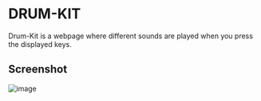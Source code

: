 # DRUM-KIT

Drum-Kit is a webpage where different sounds are played when you press the displayed keys.

## Screenshot
 
 ![image](https://user-images.githubusercontent.com/98312905/219678898-a234478a-97d3-480a-a2c9-995a88decccf.png)


